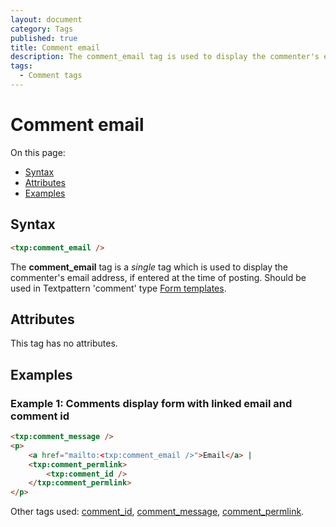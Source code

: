 ```yaml
---
layout: document
category: Tags
published: true
title: Comment email
description: The comment_email tag is used to display the commenter's email address, if entered at the time of posting.
tags:
  - Comment tags
---
```


# Comment email

On this page:

* [Syntax](#syntax)
* [Attributes](#attributes)
* [Examples](#examples)

## Syntax

~~~ html
<txp:comment_email />
~~~

The **comment_email** tag is a *single* tag which is used to display the commenter's email address, if entered at the time of posting. Should be used in Textpattern 'comment' type [Form templates](http://docs.textpattern.io/themes/form-templates-explained).

## Attributes

This tag has no attributes.

## Examples

### Example 1: Comments display form with linked email and comment id

~~~ html
<txp:comment_message />
<p>
    <a href="mailto:<txp:comment_email />">Email</a> |
    <txp:comment_permlink>
        <txp:comment_id />
    </txp:comment_permlink>
</p>
~~~

Other tags used: [comment_id](comment_id), [comment_message](comment_message), [comment_permlink](comment_permlink).
